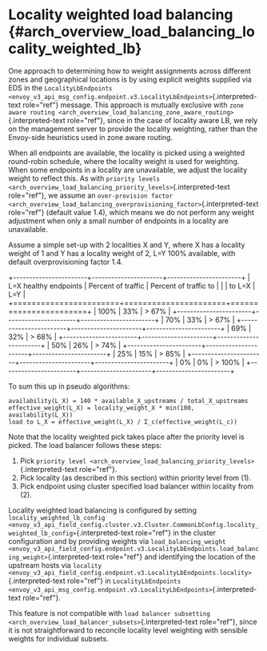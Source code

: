 Locality weighted load balancing {#arch_overview_load_balancing_locality_weighted_lb}
================================

One approach to determining how to weight assignments across different
zones and geographical locations is by using explicit weights supplied
via EDS in the
`LocalityLbEndpoints <envoy_v3_api_msg_config.endpoint.v3.LocalityLbEndpoints>`{.interpreted-text
role="ref"} message. This approach is mutually exclusive with
`zone aware routing <arch_overview_load_balancing_zone_aware_routing>`{.interpreted-text
role="ref"}, since in the case of locality aware LB, we rely on the
management server to provide the locality weighting, rather than the
Envoy-side heuristics used in zone aware routing.

When all endpoints are available, the locality is picked using a
weighted round-robin schedule, where the locality weight is used for
weighting. When some endpoints in a locality are unavailable, we adjust
the locality weight to reflect this. As with `priority levels
<arch_overview_load_balancing_priority_levels>`{.interpreted-text
role="ref"}, we assume an
`over-provision factor <arch_overview_load_balancing_overprovisioning_factor>`{.interpreted-text
role="ref"} (default value 1.4), which means we do not perform any
weight adjustment when only a small number of endpoints in a locality
are unavailable.

Assume a simple set-up with 2 localities X and Y, where X has a locality
weight of 1 and Y has a locality weight of 2, L=Y 100% available, with
default overprovisioning factor 1.4.

+-----------------------+----------------------+-----------------------+
| L=X healthy endpoints | Percent of traffic   | Percent of traffic to |
|                       | to L=X               | L=Y                   |
+=======================+======================+=======================+
| 100%                  | 33%                  | > 67%                 |
+-----------------------+----------------------+-----------------------+
| 70%                   | 33%                  | > 67%                 |
+-----------------------+----------------------+-----------------------+
| 69%                   | 32%                  | > 68%                 |
+-----------------------+----------------------+-----------------------+
| 50%                   | 26%                  | > 74%                 |
+-----------------------+----------------------+-----------------------+
| 25%                   | 15%                  | > 85%                 |
+-----------------------+----------------------+-----------------------+
| 0%                    | 0%                   | > 100%                |
+-----------------------+----------------------+-----------------------+

To sum this up in pseudo algorithms:

    availability(L_X) = 140 * available_X_upstreams / total_X_upstreams
    effective_weight(L_X) = locality_weight_X * min(100, availability(L_X))
    load to L_X = effective_weight(L_X) / Σ_c(effective_weight(L_c))

Note that the locality weighted pick takes place after the priority
level is picked. The load balancer follows these steps:

1.  Pick
    `priority level <arch_overview_load_balancing_priority_levels>`{.interpreted-text
    role="ref"}.
2.  Pick locality (as described in this section) within priority level
    from (1).
3.  Pick endpoint using cluster specified load balancer within locality
    from (2).

Locality weighted load balancing is configured by setting
`locality_weighted_lb_config
<envoy_v3_api_field_config.cluster.v3.Cluster.CommonLbConfig.locality_weighted_lb_config>`{.interpreted-text
role="ref"} in the cluster configuration and by providing weights via
`load_balancing_weight
<envoy_v3_api_field_config.endpoint.v3.LocalityLbEndpoints.load_balancing_weight>`{.interpreted-text
role="ref"} and identifying the location of the upstream hosts via
`locality
<envoy_v3_api_field_config.endpoint.v3.LocalityLbEndpoints.locality>`{.interpreted-text
role="ref"} in
`LocalityLbEndpoints <envoy_v3_api_msg_config.endpoint.v3.LocalityLbEndpoints>`{.interpreted-text
role="ref"}.

This feature is not compatible with `load balancer subsetting
<arch_overview_load_balancer_subsets>`{.interpreted-text role="ref"},
since it is not straightforward to reconcile locality level weighting
with sensible weights for individual subsets.

